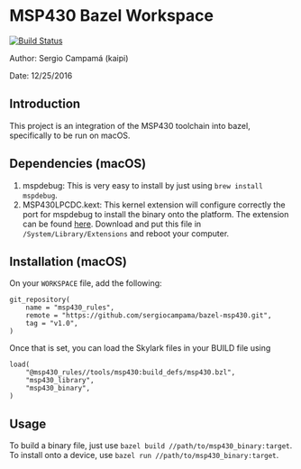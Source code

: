 MSP430 Bazel Workspace
======================

[![Build Status](https://travis-ci.org/sergiocampama/bazel-msp430.svg?branch=master)](https://travis-ci.org/sergiocampama/bazel-msp430)

Author: Sergio Campamá (kaipi)

Date: 12/25/2016

Introduction
------------

This project is an integration of the MSP430 toolchain into bazel, specifically
to be run on macOS.

Dependencies (macOS)
--------------------

1. mspdebug: This is very easy to install by just using `brew install mspdebug`.
1. MSP430LPCDC.kext: This kernel extension will configure correctly the port for
                     mspdebug to install the binary onto the platform. The
                     extension can be found
                     [here](https://code.google.com/archive/p/msp430lpcdc/downloads).
                     Download and put this file in `/System/Library/Extensions`
                     and reboot your computer.

Installation (macOS)
-------------------

On your `WORKSPACE` file, add the following:

```
git_repository(
    name = "msp430_rules",
    remote = "https://github.com/sergiocampama/bazel-msp430.git",
    tag = "v1.0",
)
```

Once that is set, you can load the Skylark files in your BUILD file using

```
load(
    "@msp430_rules//tools/msp430:build_defs/msp430.bzl",
    "msp430_library",
    "msp430_binary",
)
```

Usage
-----

To build a binary file, just use `bazel build //path/to/msp430_binary:target`.
To install onto a device, use `bazel run //path/to/msp430_binary:target`.
